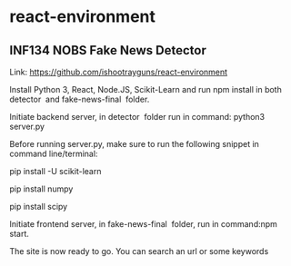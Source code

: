 # react-environment
## INF134 NOBS Fake News Detector

Link: ​https://github.com/ishootrayguns/react-environment

Install Python 3, React, Node.JS, Scikit-Learn and run npm install in both ​detector ​ and f​ake-news-final ​ folder.

Initiate backend server, in ​detector ​ folder run in command: ​python3 server.py 

Before running server.py, make sure to run the following snippet in command line/terminal: 

pip install -U scikit-learn

pip install numpy

pip install scipy​ 

Initiate frontend server, in ​fake-news-final ​ folder, run in command: ​npm start​. 

The site is now ready to go. You can search an url or some keywords
